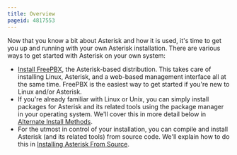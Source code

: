 ```yaml
---
title: Overview
pageid: 4817553
---
```


Now that you know a bit about Asterisk and how it is used, it's time to get you up and running with your own Asterisk installation. There are various ways to get started with Asterisk on your own system:

* [Install FreePBX](https://www.freepbx.org/downloads/freepbx-distro/), the Asterisk-based distribution. This takes care of installing Linux, Asterisk, and a web-based management interface all at the same time.  FreePBX is the easiest way to get started if you're new to Linux and/or Asterisk.
* If you're already familiar with Linux or Unix, you can simply install packages for Asterisk and its related tools using the package manager in your operating system. We'll cover this in more detail below in [Alternate Install Methods](/Getting-Started/Installing-Asterisk/Alternate-Install-Methods).
* For the utmost in control of your installation, you can compile and install Asterisk (and its related tools) from source code. We'll explain how to do this in [Installing Asterisk From Source](/Getting-Started/Installing-Asterisk/Installing-Asterisk-From-Source).
